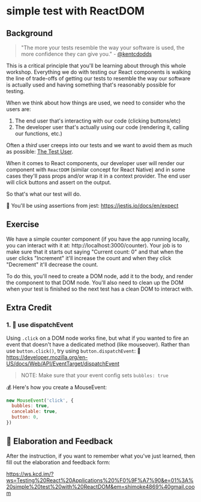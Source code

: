 # simple test with ReactDOM

## Background

> "The more your tests resemble the way your software is used, the more
> confidence they can give you." -
> [@kentcdodds](https://twitter.com/kentcdodds/status/977018512689455106)

This is a critical principle that you'll be learning about through this whole
workshop. Everything we do with testing our React components is walking the line
of trade-offs of getting our tests to resemble the way our software is actually
used and having something that's reasonably possible for testing.

When we think about how things are used, we need to consider who the users are:

1. The end user that's interacting with our code (clicking buttons/etc)
2. The developer user that's actually using our code (rendering it, calling our
   functions, etc.)

Often a _third_ user creeps into our tests and we want to avoid them as much as
possible: [The Test User](https://kentcdodds.com/blog/avoid-the-test-user).

When it comes to React components, our developer user will render our component
with `ReactDOM` (similar concept for React Native) and in some cases they'll
pass props and/or wrap it in a context provider. The end user will click buttons
and assert on the output.

So that's what our test will do.

📜 You'll be using assertions from jest: https://jestjs.io/docs/en/expect

## Exercise

We have a simple counter component (if you have the app running locally, you can
interact with it at: http://localhost:3000/counter). Your job is to make sure
that it starts out saying "Current count: 0" and that when the user clicks
"Increment" it'll increase the count and when they click "Decrement" it'll
decrease the count.

To do this, you'll need to create a DOM node, add it to the body, and render the
component to that DOM node. You'll also need to clean up the DOM when your test
is finished so the next test has a clean DOM to interact with.

## Extra Credit

### 1. 💯 use dispatchEvent

Using `.click` on a DOM node works fine, but what if you wanted to fire an event
that doesn't have a dedicated method (like mouseover). Rather than use
`button.click()`, try using `button.dispatchEvent`: 📜
https://developer.mozilla.org/en-US/docs/Web/API/EventTarget/dispatchEvent

> NOTE: Make sure that your event config sets `bubbles: true`

💰 Here's how you create a MouseEvent:

```javascript
new MouseEvent('click', {
  bubbles: true,
  cancelable: true,
  button: 0,
})
```

## 🦉 Elaboration and Feedback

After the instruction, if you want to remember what you've just learned, then
fill out the elaboration and feedback form:

https://ws.kcd.im/?ws=Testing%20React%20Applications%20%F0%9F%A7%90&e=01%3A%20simple%20test%20with%20ReactDOM&em=shimoke4869%40gmail.coom
